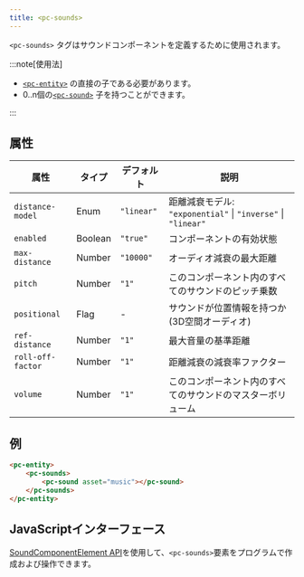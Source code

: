 ```yaml
---
title: <pc-sounds>
---
```


`<pc-sounds>` タグはサウンドコンポーネントを定義するために使用されます。

:::note[使用法]

* [`<pc-entity>`](../pc-entity) の直接の子である必要があります。
* 0..n個の[`<pc-sound>`](../pc-sound) 子を持つことができます。

:::

## 属性

<div className="attribute-table">

| 属性 | タイプ | デフォルト | 説明 |
| --- | --- | --- | --- |
| `distance-model` | Enum | `"linear"` | 距離減衰モデル: `"exponential"` \| `"inverse"` \| `"linear"` |
| `enabled` | Boolean | `"true"` | コンポーネントの有効状態 |
| `max-distance` | Number | `"10000"` | オーディオ減衰の最大距離 |
| `pitch` | Number | `"1"` | このコンポーネント内のすべてのサウンドのピッチ乗数 |
| `positional` | Flag | - | サウンドが位置情報を持つか (3D空間オーディオ) |
| `ref-distance` | Number | `"1"` | 最大音量の基準距離 |
| `roll-off-factor` | Number | `"1"` | 距離減衰の減衰率ファクター |
| `volume` | Number | `"1"` | このコンポーネント内のすべてのサウンドのマスターボリューム |

</div>

## 例

```html
<pc-entity>
    <pc-sounds>
        <pc-sound asset="music"></pc-sound>
    </pc-sounds>
</pc-entity>
```

## JavaScriptインターフェース

[SoundComponentElement API](https://api.playcanvas.com/web-components/classes/SoundComponentElement.html)を使用して、`<pc-sounds>`要素をプログラムで作成および操作できます。
